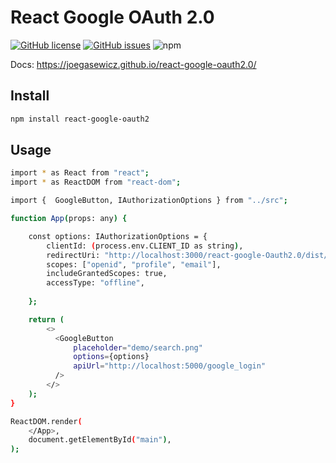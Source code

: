 # React Google OAuth 2.0

[![GitHub license](https://img.shields.io/github/license/joegasewicz/react-google-oauth2.0)](https://github.com/joegasewicz/react-google-oauth2.0/blob/main/LICENSE)
[![GitHub issues](https://img.shields.io/github/issues/joegasewicz/react-google-oauth2.0)](https://github.com/joegasewicz/react-google-oauth2.0/issues)
![npm](https://img.shields.io/npm/v/react-google-oauth2)


Docs: https://joegasewicz.github.io/react-google-oauth2.0/

## Install
```bash
npm install react-google-oauth2
```


## Usage
```bash
import * as React from "react";
import * as ReactDOM from "react-dom";

import {  GoogleButton, IAuthorizationOptions } from "../src";

function App(props: any) {

    const options: IAuthorizationOptions = {
        clientId: (process.env.CLIENT_ID as string),
        redirectUri: "http://localhost:3000/react-google-Oauth2.0/dist/index.html",
        scopes: ["openid", "profile", "email"],
        includeGrantedScopes: true,
        accessType: "offline",
        
    };

    return (
        <>
          <GoogleButton
              placeholder="demo/search.png"
              options={options}
              apiUrl="http://localhost:5000/google_login"
          />
        </>
    );
}

ReactDOM.render(
    </App>,
    document.getElementById("main"),
);
```